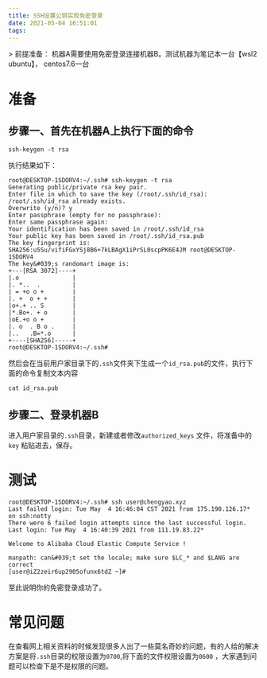 ```yaml
---
title: SSH设置公钥实现免密登录
date: 2021-05-04 16:51:01
tags:
---
```


&gt; 前提准备： 机器A需要使用免密登录连接机器B。测试机器为笔记本一台【wsl2 ubuntu】， centos7.6一台

# 准备
## 步骤一、首先在机器A上执行下面的命令
```shell
ssh-keygen -t rsa
```
执行结果如下：
```shell
root@DESKTOP-1SDORV4:~/.ssh# ssh-keygen -t rsa
Generating public/private rsa key pair.
Enter file in which to save the key (/root/.ssh/id_rsa):
/root/.ssh/id_rsa already exists.
Overwrite (y/n)? y
Enter passphrase (empty for no passphrase):
Enter same passphrase again:
Your identification has been saved in /root/.ssh/id_rsa
Your public key has been saved in /root/.ssh/id_rsa.pub
The key fingerprint is:
SHA256:u5Su/vifiFGxYSj8B6+7kLBAgX1iPrSL0scpPK6E4JM root@DESKTOP-1SDORV4
The key&#039;s randomart image is:
+---[RSA 3072]----+
|.o               |
|. *..  .         |
| = +o o +        |
|. +  o + +       |
|o+.+ .. S        |
|*.Bo+. + o       |
|oE.+o o +        |
|. o  . B o .     |
|..   .B=*.o      |
+----[SHA256]-----+
root@DESKTOP-1SDORV4:~/.ssh#
```
然后会在当前用户家目录下的`.ssh`文件夹下生成一个`id_rsa.pub`的文件，执行下面的命令复制文本内容
```
cat id_rsa.pub
```

## 步骤二、登录机器B

进入用户家目录的`.ssh`目录，新建或者修改`authorized_keys` 文件，将准备中的`key` 粘贴进去，保存。

# 测试

```
root@DESKTOP-1SDORV4:~/.ssh# ssh user@chengyao.xyz
Last failed login: Tue May  4 16:46:04 CST 2021 from 175.190.126.17* on ssh:notty
There were 6 failed login attempts since the last successful login.
Last login: Tue May  4 16:40:39 2021 from 111.19.83.22*

Welcome to Alibaba Cloud Elastic Compute Service !

manpath: can&#039;t set the locale; make sure $LC_* and $LANG are correct
[user@iZ2zeir6up2905ofunx6tdZ ~]#
```

至此说明你的免密登录成功了。

# 常见问题

在查看网上相关资料的时候发现很多人出了一些莫名奇妙的问题，有的人给的解决方案是将`.ssh`目录的权限设置为`0700`,将下面的文件权限设置为`0600` ，大家遇到问题可以检查下是不是权限的问题。
